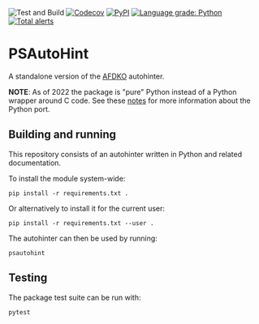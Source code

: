 ![Test and Build](https://github.com/adobe-type-tools/psautohint/workflows/Test%20and%20Build/badge.svg)
[![Codecov](https://codecov.io/gh/adobe-type-tools/psautohint/branch/master/graph/badge.svg)](https://codecov.io/gh/adobe-type-tools/psautohint)
[![PyPI](https://img.shields.io/pypi/v/psautohint.svg)](https://pypi.org/project/psautohint)
[![Language grade: Python](https://img.shields.io/lgtm/grade/python/g/adobe-type-tools/psautohint.svg?logo=lgtm&logoWidth=18)](https://lgtm.com/projects/g/adobe-type-tools/psautohint/context:python)
[![Total alerts](https://img.shields.io/lgtm/alerts/g/adobe-type-tools/psautohint.svg?logo=lgtm&logoWidth=18)](https://lgtm.com/projects/g/adobe-type-tools/psautohint/alerts/)

PSAutoHint
==========

A standalone version of the [AFDKO](https://github.com/adobe-type-tools/afdko)
autohinter.

**NOTE**: As of 2022 the package is "pure" Python instead of a Python
wrapper around C code. See these [notes](doc/NOTES.md) for more information
about the Python port.

Building and running
--------------------

This repository consists of an autohinter written in Python and related
documentation.

To install the module system-wide:

    pip install -r requirements.txt .

Or alternatively to install it for the current user:

    pip install -r requirements.txt --user .

The autohinter can then be used by running:

    psautohint

Testing
-------

The package test suite can be run with:

    pytest
